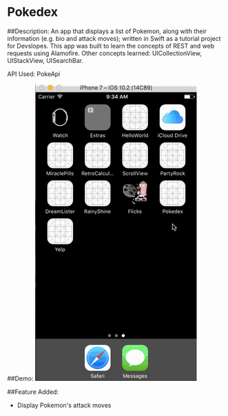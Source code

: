 # Pokedex

##Description:
An app that displays a list of Pokemon, along with their information (e.g. bio and attack moves); written in Swift as a tutorial project for Devslopes. This app was built to learn the concepts of REST and web requests using Alamofire. Other concepts learned: UICollectionView, UIStackView, UISearchBar.

API Used: PokeApi

##Demo:
![](Pokedex.gif)

##Feature Added:
- Display Pokemon's attack moves